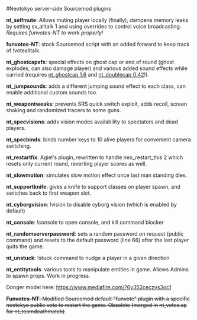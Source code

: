 #Neotokyo server-side Sourcemod plugins

**nt_selfmute**: Allows muting player locally (finally), dampens memory leaks by setting sv_alltalk 1 and using overrides to control voice broadcasting.
*Requires funvotes-NT to work properly!*

**funvotes-NT**: stock Sourcemod script with an added forward to keep track of !votealltalk. 

**nt_ghostcapsfx**: special effects on ghost cap or end of round (ghost explodes, can also damage player) and various added sound effects while carried (requires [nt_ghostcap 1.6](https://github.com/glubsy/nt-sourcemod-plugins/blob/master/scripting/nt_ghostcap.sp) and [nt_doublecap 0.42](https://github.com/glubsy/nt-sourcemod-plugins/blob/master/scripting/nt_doublecap.sp)!).

**nt_jumpsounds**: adds a different jumping sound effect to each class, can enable additional custom sounds too.

**nt_weapontweaks**: prevents SRS quick switch exploit, adds recoil, screen shaking and randomized tracers to some guns.

**nt_specvisions**: adds vision modes availability to spectators and dead players.

**nt_specbinds**: binds number keys to 10 alive players for convenient camera switching.

**nt_restartfix**: Agiel's plugin, rewritten to handle neo_restart_this 2 which resets only current round, reverting player scores as well.

**nt_slowmotion**: simulates slow motion effect once last man standing dies.

**nt_supportknife**: gives a knife to support classes on player spawn, and switches back to first weapon slot.

**nt_cyborgvision**: !vision to disable cyborg vision (which is enabled by default)

**nt_console**: !console to open console, and kill command blocker

**nt_randomserverpassword**: sets a random password on request (public command) and resets to the default password (line 66) after the last player quits the game.

**nt_unstuck**: !stuck command to nudge a player in a given direction

**nt_entitytools**: various tools to manipulate entities in game. Allows Admins to spawn props. Work in progress.

Donger model here: https://www.mediafire.com/?6y352ceczvs3oc1

~~**Funvotes-NT**: Modified Sourcemod default "funvote" plugin with a specific neotokyo public vote to restart the game. Obsolete (merged in nt_votes.sp for nt_teamdeathmatch)~~
